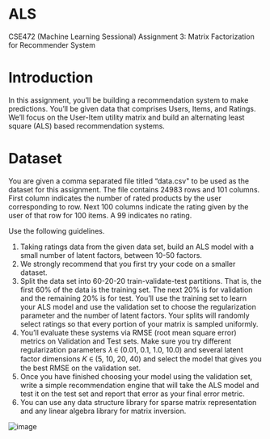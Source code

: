 # ALS
CSE472 (Machine Learning Sessional) Assignment 3: Matrix Factorization for Recommender System


# Introduction

In this assignment, you’ll be building a recommendation system to make predictions. You’ll be
given data that comprises Users, Items, and Ratings. We’ll focus on the User-Item utility matrix
and build an alternating least square (ALS) based recommendation systems.

# Dataset

You are given a comma separated file titled “data.csv" to be used as the dataset for this assignment.
The file contains 24983 rows and 101 columns. First column indicates the number of rated products
by the user corresponding to row. Next 100 columns indicate the rating given by the user of that
row for 100 items. A 99 indicates no rating.

Use the following guidelines.

1. Taking ratings data from the given data set, build an ALS model with a small number of
latent factors, between 10-50 factors.
2. We strongly recommend that you first try your code on a smaller dataset.
3. Split the data set into 60-20-20 train-validate-test partitions. That is, the first 60% of the
data is the training set. The next 20% is for validation and the remaining 20% is for test.
You’ll use the training set to learn your ALS model and use the validation set to choose
the regularization parameter and the number of latent factors. Your splits will randomly
select ratings so that every portion of your matrix is sampled uniformly.
4. You’ll evaluate these systems via RMSE (root mean square error) metrics on Validation
and Test sets. Make sure you try different regularization parameters 𝜆 ∈
(0.01, 0.1, 1.0, 10.0) and several latent factor dimensions 𝐾 ∈ (5, 10, 20, 40) and select
the model that gives you the best RMSE on the validation set.
5. Once you have finished choosing your model using the validation set, write a simple
recommendation engine that will take the ALS model and test it on the test set and report
that error as your final error metric.
6. You can use any data structure library for sparse matrix representation and any linear
algebra library for matrix inversion.

![image](https://user-images.githubusercontent.com/18558507/135729552-212ae842-14c0-41d8-a6a7-b6e998b5c0d4.png)





